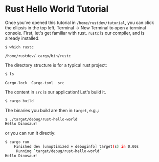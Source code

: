 # Rust Hello World Tutorial

Once you've opened this tutorial in `/home/rustdev/tutorial`, you can click the
ellipsis in the top left, Terminal -> New Terminal to open a terminal console.
First, let's get familiar with rust. `rustc` is our compiler, and is already
installed:

```bash
$ which rustc
```
```consoole
/home/rustdev/.cargo/bin/rustc
```

The directory structure is for a typical rust project:

```bash
$ ls
```
```console
Cargo.lock  Cargo.toml  src
```

The content in `src` is our application! Let's build it.

```bash
$ cargo build
```

The binaries you build are then in `target`, e.g.,:

```bash
$ ./target/debug/rust-hello-world 
Hello Dinosaur!
```

or you can run it directly:

```bash
$ cargo run
    Finished dev [unoptimized + debuginfo] target(s) in 0.00s
     Running `target/debug/rust-hello-world`
Hello Dinosaur!
```
